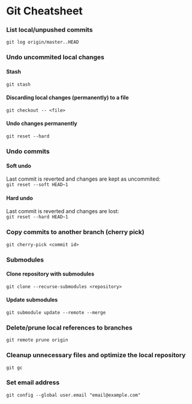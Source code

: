 # Git Cheatsheet

### List local/unpushed commits
`git log origin/master..HEAD`

### Undo uncommited local changes

#### Stash
`git stash`

#### Discarding local changes (permanently) to a file
`git checkout -- <file>`

#### Undo changes permanently
`git reset --hard`

### Undo commits

#### Soft undo
Last commit is reverted and changes are kept as uncommited:  
`git reset --soft HEAD~1`

#### Hard undo
Last commit is reverted and changes are lost:  
`git reset --hard HEAD~1`

### Copy commits to another branch (cherry pick)
`git cherry-pick <commit id>`

### Submodules

#### Clone repository with submodules
`git clone --recurse-submodules <repository>`

#### Update submodules
`git submodule update --remote --merge`

### Delete/prune local references to branches
`git remote prune origin`

### Cleanup unnecessary files and optimize the local repository
`git gc`

### Set email address
`git config --global user.email "email@example.com"`